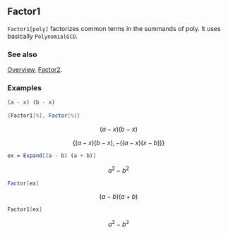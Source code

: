 ## Factor1

`Factor1[poly]` factorizes common terms  in the summands of poly. It uses basically `PolynomialGCD`.

### See also

[Overview](Extra/FeynCalc.md), [Factor2](Factor2.md).

### Examples

```mathematica
(a - x) (b - x) 
 
{Factor1[%], Factor[%]}
```

$$(a-x) (b-x)$$

$$\{(a-x) (b-x),-((a-x) (x-b))\}$$

```mathematica
ex = Expand[(a - b) (a + b)]
```

$$a^2-b^2$$

```mathematica
Factor[ex]
```

$$(a-b) (a+b)$$

```mathematica
Factor1[ex]
```

$$a^2-b^2$$